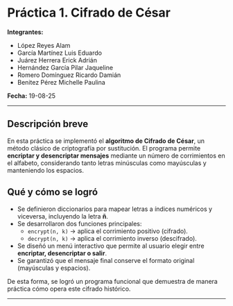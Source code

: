 # Práctica 1. Cifrado de César

**Integrantes:**
- López Reyes Alam  
- García Martínez Luis Eduardo  
- Juárez Herrera Erick Adrián  
- Hernández García Pilar Jaqueline
- Romero Domínguez Ricardo Damián
- Benitez Pérez Michelle Paulina  

**Fecha:** 19-08-25  

---

## Descripción breve

En esta práctica se implementó el **algoritmo de Cifrado de César**, un método clásico de criptografía por sustitución. El programa permite **encriptar y desencriptar mensajes** mediante un número de corrimientos en el alfabeto, considerando tanto letras minúsculas como mayúsculas y manteniendo los espacios.

## Qué y cómo se logró

- Se definieron diccionarios para mapear letras a índices numéricos y viceversa, incluyendo la letra **ñ**.  
- Se desarrollaron dos funciones principales:  
  - `encrypt(n, k)` → aplica el corrimiento positivo (cifrado).  
  - `decrypt(n, k)` → aplica el corrimiento inverso (descifrado).  
- Se diseñó un menú interactivo que permite al usuario elegir entre **encriptar, desencriptar o salir**.  
- Se garantizó que el mensaje final conserve el formato original (mayúsculas y espacios).

De esta forma, se logró un programa funcional que demuestra de manera práctica cómo opera este cifrado histórico.

---
